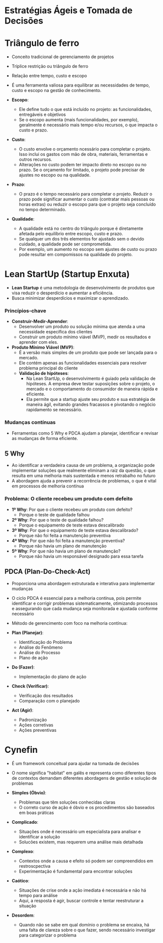 # Estratégias Ágeis e Tomada de Decisões

# Triângulo de ferro
- Conceito tradicional de gerenciamento de projetos
- Tríplice restrição ou triângulo de ferro
- Relação entre tempo, custo e escopo

- É uma ferramenta valiosa para equilibrar as necessidades de tempo, custo e escopo na gestão de conhecimento.

- **Escopo**:
  - Ele define tudo o que está incluído no projeto: as funcionalidades, entregáveis e objetivos
  - Se o escopo aumenta (mais funcionalidades, por exemplo), geralmente é necessário mais tempo e/ou recursos, o que impacta o custo e prazo.
- **Custo**:
  - O custo envolve o orçamento ncessário para completar o projeto. Isso inclui os gastos com mão de obra, materiais, ferramentas e outros recursos.
  - Alterações no custo podem ter impacto direto no escopo ou no prazo. Se o orçamento for limitado, o projeto pode precisar de ajustes no escopo ou na qualidade.
- **Prazo**:
  - O prazo é o tempo necessário para completar o projeto. Reduzir o prazo pode significar aumentar o custo (contratar mais pessoas ou horas extras) ou reduzir o escopo para que o projeto seja concluído no tempo determinado.
- **Qualidade**:
  - A qualidade está no centro do triângulo porque é diretamente afetada pelo equilíbrio entre escopo, custo e prazo.
  - Se qualquer um dos três elementos for ajustado sem o devido cuidado, a qualidade pode ser comprometida.
  - Por exemplo, um aumento no escopo sem ajustes de custo ou prazo pode resultar em compomissos na qualidade do projeto.

# Lean StartUp (Startup Enxuta)

- **Lean Startup** é uma metodologia de desenvolvimento de produtos que visa reduzir o desperdício e aumentar a eficiência.
- Busca minimizar desperdícios e maximizar o aprendizado.

### Princípios-chave

- **Construir-Medir-Aprender**:
  - Desenvolver um produto ou solução mínima que atenda a uma necessidade específica dos clientes
  - Construir um produto mínimo viável (MVP), medir os resultados e aprender com eles.
- **Produto Mínimo Viável (MVP)**:
  - É a versão mais simples de um produto que pode ser lançada para o mercado.
  - Ele contém apenas as funcionalidades essenciais para resolver problema principal do cliente
  - **Validação de hipóteses**:
    - Na Lean StartUp, o desenvolvimento é guiado pela validação de hipóteses. A empresa deve testar suposições sobre o projeto, o mercado e o comportamento do consumidor de maneira rápida e eficiente.
    - Ela permite que a startup ajuste seu produto e sua estratégia de maneira ágil, evitando grandes fracassos e pivotando o negócio rapidamento se necessário.

### Mudanças contínuas 

- Ferramentas como 5 Why e PDCA ajudam a planejar, identificar e revisar as mudanças de forma eficiente. 

## 5 Why
- Ao identificar a verdadeira causa de um problema, a organização pode implementar soluções que realmente eliminam a raiz da questão, o que resulta em uma melhoria mais sustentada e menos retrabalho no futuro
- A abordagem ajuda a prevenir a recorrência de problemas, o que é vital em processos de melhoria contínua

### Problema: O cliente recebeu um produto com defeito

- **1º Why**: Por que o cliente recebeu um produto com defeito?
  - Porque o teste de qualidade falhou
- **2º Why**: Por que o teste de qualidade falhou?
  - Porque o equipamento de teste estava descalibrado
- **3º Why**: Por que o equipamento de teste estava descalibrado?
  - Porque não foi feita a manutenção preventiva
- **4º Why**: Por que não foi feita a manutenção preventiva?
  - Porque não havia um plano de manutenção
- **5º Why**: Por que não havia um plano de manutenção?
  - Porque não havia um responsável designado para essa tarefa

## PDCA (Plan-Do-Check-Act)

- Proporciona uma abordagem estruturada e interativa para implementar mudanças
- O ciclo PDCA é essencial para a melhoria contínua, pois permite identificar e corrigir problemas sistematicamente, otimizando processos e assegurando que cada mudança seja monitorada e ajustada conforme necessário

- Método de gerencimento com foco na melhoria contínua:

- **Plan (Planejar)**:
  - Identificação do Problema
  - Análise do Fenômeno
  - Análise do Processo
  - Plano de ação
- **Do (Fazer)**:
  - Implementação do plano de ação
- **Check (Verificar)**:
  - Verificação dos resultados
  - Comparação com o planejado
- **Act (Agir)**:
  - Padronização
  - Ações corretivas
  - Ações preventivas

# Cynefin

- É um framework conceitual para ajudar na tomada de decisões
- O nome significa "habitat" em galês e representa como diferentes tipos de contextos demandam diferentes abordagens de gestão e solução de problemas

- **Simples (Óbvio)**:
  - Problemas que têm soluções conhecidas claras
  - O correto curso de ação é óbvio e os procedimentos são baseados em boas práticas
- **Complicado**:
  - Situações onde é necessário um especialista para analisar e identificar a solução
  - Solucões existem, mas requerem uma análise mais detalhada
- **Complexo**:
  - Contextos onde a causa e efeito só podem ser compreendidos em restroscpectiva
  - Experimentação é fundamental para encontrar soluções
- **Caótico**:
  - Situações de crise onde a ação imediata é necessária e não há tempo para análise
  - Aqui, a resposta é agir, buscar controle e tentar reestruturar a situação
- **Desordem**:
  - Quando não se sabe em qual domínio o problema se encaixa, há uma falta de clareza sobre o que fazer, sendo necessário investigar para categorizar o problema